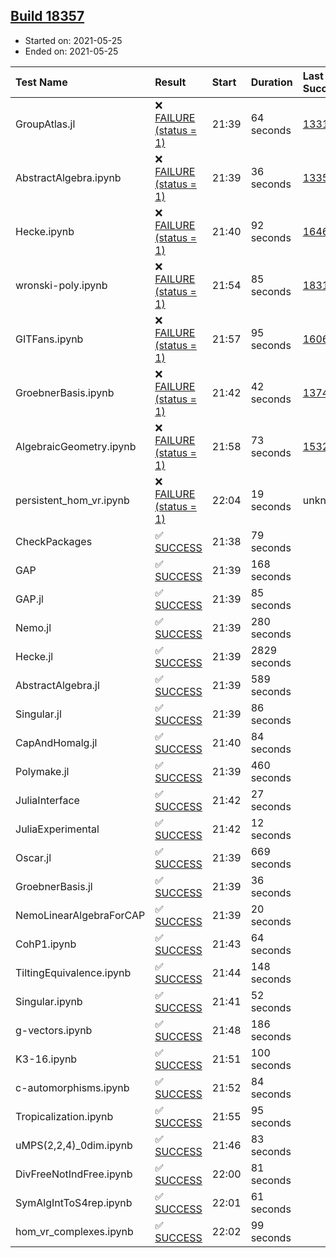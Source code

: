 ## [Build 18357](https://oscarci.mathematik.uni-kl.de/job/oscar/18357/)

* Started on: 2021-05-25
* Ended on: 2021-05-25

| Test Name    | Result | Start | Duration | Last Success | First Failure |
|:-------------|:-------|:------|:---------|:-------------|:--------------|
| GroupAtlas.jl | ❌ [FAILURE (status = 1)](https://oscarci.mathematik.uni-kl.de/job/oscar/18357/artifact/logs/build-18357/GroupAtlas.jl.log) | 21:39 | 64 seconds | [13311](https://oscarci.mathematik.uni-kl.de/job/oscar/13311/) | [13312](https://oscarci.mathematik.uni-kl.de/job/oscar/13312/) |
| AbstractAlgebra.ipynb | ❌ [FAILURE (status = 1)](https://oscarci.mathematik.uni-kl.de/job/oscar/18357/artifact/logs/build-18357/AbstractAlgebra.ipynb.log) | 21:39 | 36 seconds | [13355](https://oscarci.mathematik.uni-kl.de/job/oscar/13355/) | [13356](https://oscarci.mathematik.uni-kl.de/job/oscar/13356/) |
| Hecke.ipynb | ❌ [FAILURE (status = 1)](https://oscarci.mathematik.uni-kl.de/job/oscar/18357/artifact/logs/build-18357/Hecke.ipynb.log) | 21:40 | 92 seconds | [16463](https://oscarci.mathematik.uni-kl.de/job/oscar/16463/) | [16464](https://oscarci.mathematik.uni-kl.de/job/oscar/16464/) |
| wronski-poly.ipynb | ❌ [FAILURE (status = 1)](https://oscarci.mathematik.uni-kl.de/job/oscar/18357/artifact/logs/build-18357/wronski-poly.ipynb.log) | 21:54 | 85 seconds | [18314](https://oscarci.mathematik.uni-kl.de/job/oscar/18314/) | [18315](https://oscarci.mathematik.uni-kl.de/job/oscar/18315/) |
| GITFans.ipynb | ❌ [FAILURE (status = 1)](https://oscarci.mathematik.uni-kl.de/job/oscar/18357/artifact/logs/build-18357/GITFans.ipynb.log) | 21:57 | 95 seconds | [16068](https://oscarci.mathematik.uni-kl.de/job/oscar/16068/) | [16069](https://oscarci.mathematik.uni-kl.de/job/oscar/16069/) |
| GroebnerBasis.ipynb | ❌ [FAILURE (status = 1)](https://oscarci.mathematik.uni-kl.de/job/oscar/18357/artifact/logs/build-18357/GroebnerBasis.ipynb.log) | 21:42 | 42 seconds | [13748](https://oscarci.mathematik.uni-kl.de/job/oscar/13748/) | [13749](https://oscarci.mathematik.uni-kl.de/job/oscar/13749/) |
| AlgebraicGeometry.ipynb | ❌ [FAILURE (status = 1)](https://oscarci.mathematik.uni-kl.de/job/oscar/18357/artifact/logs/build-18357/AlgebraicGeometry.ipynb.log) | 21:58 | 73 seconds | [15322](https://oscarci.mathematik.uni-kl.de/job/oscar/15322/) | [15323](https://oscarci.mathematik.uni-kl.de/job/oscar/15323/) |
| persistent_hom_vr.ipynb | ❌ [FAILURE (status = 1)](https://oscarci.mathematik.uni-kl.de/job/oscar/18357/artifact/logs/build-18357/persistent_hom_vr.ipynb.log) | 22:04 | 19 seconds | unknown | unknown |
| CheckPackages | ✅ [SUCCESS](https://oscarci.mathematik.uni-kl.de/job/oscar/18357/artifact/logs/build-18357/CheckPackages.log) | 21:38 | 79 seconds |  |  |
| GAP | ✅ [SUCCESS](https://oscarci.mathematik.uni-kl.de/job/oscar/18357/artifact/logs/build-18357/GAP.log) | 21:39 | 168 seconds |  |  |
| GAP.jl | ✅ [SUCCESS](https://oscarci.mathematik.uni-kl.de/job/oscar/18357/artifact/logs/build-18357/GAP.jl.log) | 21:39 | 85 seconds |  |  |
| Nemo.jl | ✅ [SUCCESS](https://oscarci.mathematik.uni-kl.de/job/oscar/18357/artifact/logs/build-18357/Nemo.jl.log) | 21:39 | 280 seconds |  |  |
| Hecke.jl | ✅ [SUCCESS](https://oscarci.mathematik.uni-kl.de/job/oscar/18357/artifact/logs/build-18357/Hecke.jl.log) | 21:39 | 2829 seconds |  |  |
| AbstractAlgebra.jl | ✅ [SUCCESS](https://oscarci.mathematik.uni-kl.de/job/oscar/18357/artifact/logs/build-18357/AbstractAlgebra.jl.log) | 21:39 | 589 seconds |  |  |
| Singular.jl | ✅ [SUCCESS](https://oscarci.mathematik.uni-kl.de/job/oscar/18357/artifact/logs/build-18357/Singular.jl.log) | 21:39 | 86 seconds |  |  |
| CapAndHomalg.jl | ✅ [SUCCESS](https://oscarci.mathematik.uni-kl.de/job/oscar/18357/artifact/logs/build-18357/CapAndHomalg.jl.log) | 21:40 | 84 seconds |  |  |
| Polymake.jl | ✅ [SUCCESS](https://oscarci.mathematik.uni-kl.de/job/oscar/18357/artifact/logs/build-18357/Polymake.jl.log) | 21:39 | 460 seconds |  |  |
| JuliaInterface | ✅ [SUCCESS](https://oscarci.mathematik.uni-kl.de/job/oscar/18357/artifact/logs/build-18357/JuliaInterface.log) | 21:42 | 27 seconds |  |  |
| JuliaExperimental | ✅ [SUCCESS](https://oscarci.mathematik.uni-kl.de/job/oscar/18357/artifact/logs/build-18357/JuliaExperimental.log) | 21:42 | 12 seconds |  |  |
| Oscar.jl | ✅ [SUCCESS](https://oscarci.mathematik.uni-kl.de/job/oscar/18357/artifact/logs/build-18357/Oscar.jl.log) | 21:39 | 669 seconds |  |  |
| GroebnerBasis.jl | ✅ [SUCCESS](https://oscarci.mathematik.uni-kl.de/job/oscar/18357/artifact/logs/build-18357/GroebnerBasis.jl.log) | 21:39 | 36 seconds |  |  |
| NemoLinearAlgebraForCAP | ✅ [SUCCESS](https://oscarci.mathematik.uni-kl.de/job/oscar/18357/artifact/logs/build-18357/NemoLinearAlgebraForCAP.log) | 21:39 | 20 seconds |  |  |
| CohP1.ipynb | ✅ [SUCCESS](https://oscarci.mathematik.uni-kl.de/job/oscar/18357/artifact/logs/build-18357/CohP1.ipynb.log) | 21:43 | 64 seconds |  |  |
| TiltingEquivalence.ipynb | ✅ [SUCCESS](https://oscarci.mathematik.uni-kl.de/job/oscar/18357/artifact/logs/build-18357/TiltingEquivalence.ipynb.log) | 21:44 | 148 seconds |  |  |
| Singular.ipynb | ✅ [SUCCESS](https://oscarci.mathematik.uni-kl.de/job/oscar/18357/artifact/logs/build-18357/Singular.ipynb.log) | 21:41 | 52 seconds |  |  |
| g-vectors.ipynb | ✅ [SUCCESS](https://oscarci.mathematik.uni-kl.de/job/oscar/18357/artifact/logs/build-18357/g-vectors.ipynb.log) | 21:48 | 186 seconds |  |  |
| K3-16.ipynb | ✅ [SUCCESS](https://oscarci.mathematik.uni-kl.de/job/oscar/18357/artifact/logs/build-18357/K3-16.ipynb.log) | 21:51 | 100 seconds |  |  |
| c-automorphisms.ipynb | ✅ [SUCCESS](https://oscarci.mathematik.uni-kl.de/job/oscar/18357/artifact/logs/build-18357/c-automorphisms.ipynb.log) | 21:52 | 84 seconds |  |  |
| Tropicalization.ipynb | ✅ [SUCCESS](https://oscarci.mathematik.uni-kl.de/job/oscar/18357/artifact/logs/build-18357/Tropicalization.ipynb.log) | 21:55 | 95 seconds |  |  |
| uMPS(2,2,4)_0dim.ipynb | ✅ [SUCCESS](https://oscarci.mathematik.uni-kl.de/job/oscar/18357/artifact/logs/build-18357/uMPS-2-2-4-_0dim.ipynb.log) | 21:46 | 83 seconds |  |  |
| DivFreeNotIndFree.ipynb | ✅ [SUCCESS](https://oscarci.mathematik.uni-kl.de/job/oscar/18357/artifact/logs/build-18357/DivFreeNotIndFree.ipynb.log) | 22:00 | 81 seconds |  |  |
| SymAlgIntToS4rep.ipynb | ✅ [SUCCESS](https://oscarci.mathematik.uni-kl.de/job/oscar/18357/artifact/logs/build-18357/SymAlgIntToS4rep.ipynb.log) | 22:01 | 61 seconds |  |  |
| hom_vr_complexes.ipynb | ✅ [SUCCESS](https://oscarci.mathematik.uni-kl.de/job/oscar/18357/artifact/logs/build-18357/hom_vr_complexes.ipynb.log) | 22:02 | 99 seconds |  |  |
